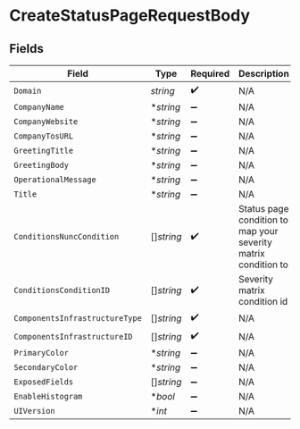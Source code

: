 # CreateStatusPageRequestBody


## Fields

| Field                                                          | Type                                                           | Required                                                       | Description                                                    |
| -------------------------------------------------------------- | -------------------------------------------------------------- | -------------------------------------------------------------- | -------------------------------------------------------------- |
| `Domain`                                                       | *string*                                                       | :heavy_check_mark:                                             | N/A                                                            |
| `CompanyName`                                                  | **string*                                                      | :heavy_minus_sign:                                             | N/A                                                            |
| `CompanyWebsite`                                               | **string*                                                      | :heavy_minus_sign:                                             | N/A                                                            |
| `CompanyTosURL`                                                | **string*                                                      | :heavy_minus_sign:                                             | N/A                                                            |
| `GreetingTitle`                                                | **string*                                                      | :heavy_minus_sign:                                             | N/A                                                            |
| `GreetingBody`                                                 | **string*                                                      | :heavy_minus_sign:                                             | N/A                                                            |
| `OperationalMessage`                                           | **string*                                                      | :heavy_minus_sign:                                             | N/A                                                            |
| `Title`                                                        | **string*                                                      | :heavy_minus_sign:                                             | N/A                                                            |
| `ConditionsNuncCondition`                                      | []*string*                                                     | :heavy_check_mark:                                             | Status page condition to map your severity matrix condition to |
| `ConditionsConditionID`                                        | []*string*                                                     | :heavy_check_mark:                                             | Severity matrix condition id                                   |
| `ComponentsInfrastructureType`                                 | []*string*                                                     | :heavy_check_mark:                                             | N/A                                                            |
| `ComponentsInfrastructureID`                                   | []*string*                                                     | :heavy_check_mark:                                             | N/A                                                            |
| `PrimaryColor`                                                 | **string*                                                      | :heavy_minus_sign:                                             | N/A                                                            |
| `SecondaryColor`                                               | **string*                                                      | :heavy_minus_sign:                                             | N/A                                                            |
| `ExposedFields`                                                | []*string*                                                     | :heavy_minus_sign:                                             | N/A                                                            |
| `EnableHistogram`                                              | **bool*                                                        | :heavy_minus_sign:                                             | N/A                                                            |
| `UIVersion`                                                    | **int*                                                         | :heavy_minus_sign:                                             | N/A                                                            |